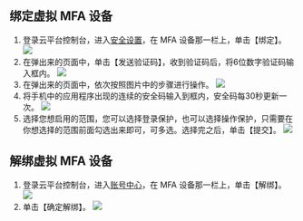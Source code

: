 ## 绑定虚拟 MFA 设备
1. 登录云平台控制台，进入[安全设置](http://console.tce.fsphere.cn/developer/security)，在 MFA 设备那一栏上，单击【绑定】。
![](http://imgcache.tcecqpoc.fsphere.cn/image/mc.qcloudimg.com/static/img/63c17fdf2fc1913927ad669c86dcafcd/image.png)
2. 在弹出来的页面中，单击【发送验证码】，收到验证码后，将6位数字验证码输入框内。
![](http://imgcache.tcecqpoc.fsphere.cn/image/mc.qcloudimg.com/static/img/b96da083ba830fdaeab02785fdcd7625/image.png)
3. 在弹出来的页面中，依次按照图片中的步骤进行操作。
![](http://imgcache.tcecqpoc.fsphere.cn/image/mc.qcloudimg.com/static/img/0e9169e02f094677636e0cd4943f8cc0/image.png)
4. 将手机中的应用程序出现的连续的安全码输入到框内，安全码每30秒更新一次。
![](http://imgcache.tcecqpoc.fsphere.cn/image/mc.qcloudimg.com/static/img/7bc667296b7c147154ad265f15e9677c/image.png)
5. 选择您想启用的范围，您可以选择登录保护，也可以选择操作保护，只需要在你想选择的范围前面勾选出来即可，可多选。选择完之后，单击【提交】。
![](http://imgcache.tcecqpoc.fsphere.cn/image/mc.qcloudimg.com/static/img/c9992d92e521e804a51075ca1414ef43/image.png)



## 解绑虚拟 MFA 设备



1. 登录云平台控制台，进入[账号中心](http://console.tce.fsphere.cn/developer/security)，在 MFA 设备那一栏上，单击【解绑】。
![](http://imgcache.tcecqpoc.fsphere.cn/image/mc.qcloudimg.com/static/img/31eac4c6f2e90dac10d941ba9fd3181f/image.png)
2. 单击【确定解绑】。
![](http://imgcache.tcecqpoc.fsphere.cn/image/mc.qcloudimg.com/static/img/41e8f092c9710d0cbda8d96b3ac4c08b/image.png)
